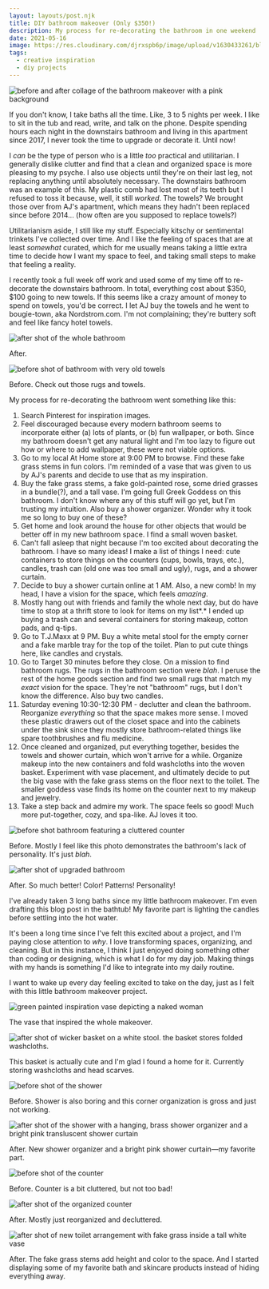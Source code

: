 ```yaml
---
layout: layouts/post.njk
title: DIY bathroom makeover (Only $350!)
description: My process for re-decorating the bathroom in one weekend
date: 2021-05-16
image: https://res.cloudinary.com/djrxspb6p/image/upload/v1630433261/blog/loft_bathroom_makeover/diy_bathroom_makeover_before_and_after_o4shc3.png
tags:
  - creative inspiration
  - diy projects
---
```

![before and after collage of the bathroom makeover with a pink background](https://res.cloudinary.com/djrxspb6p/image/upload/v1630433261/blog/loft_bathroom_makeover/diy_bathroom_makeover_before_and_after_o4shc3.png)

If you don't know, I take baths all the time. Like, 3 to 5 nights per week. I like to sit in the tub and read, write, and talk on the phone. Despite spending hours each night in the downstairs bathroom and living in this apartment since 2017, I never took the time to upgrade or decorate it. Until now!

I *can* be the type of person who is a little *too* practical and utilitarian. I generally dislike clutter and find that a clean and organized space is more pleasing to my psyche. I also use objects until they're on their last leg, not replacing anything until absolutely necessary. The downstairs bathroom was an example of this. My plastic comb had lost most of its teeth but I refused to toss it because, well, it still *worked*. The towels? We brought those over from AJ's apartment, which means they hadn't been replaced since before 2014... (how often are you supposed to replace towels?)

Utilitarianism aside, I still like my stuff. Especially kitschy or sentimental trinkets I've collected over time. And I like the feeling of spaces that are at least *somewhat* curated, which for me usually means taking a little extra time to decide how I want my space to feel, and taking small steps to make that feeling a reality.

I recently took a full week off work and used some of my time off to re-decorate the downstairs bathroom. In total, everything cost about $350, $100 going to new towels. If this seems like a crazy amount of money to spend on towels, you'd be correct. I let AJ buy the towels and he went to bougie-town, aka Nordstrom.com. I'm not complaining; they're buttery soft and feel like fancy hotel towels.

![after shot of the whole bathroom](https://res.cloudinary.com/djrxspb6p/image/upload/v1630432982/blog/loft_bathroom_makeover/after_2_nba96w.jpg)

After.

![before shot of bathroom with very old towels](https://res.cloudinary.com/djrxspb6p/image/upload/v1630432983/blog/loft_bathroom_makeover/before_2_psch7h.jpg)

Before. Check out those rugs and towels.

My process for re-decorating the bathroom went something like this:

1. Search Pinterest for inspiration images.
2. Feel discouraged because every modern bathroom seems to incorporate either (a) lots of plants, or (b) fun wallpaper, or both. Since my bathroom doesn't get any natural light and I'm too lazy to figure out how or where to add wallpaper, these were not viable options.
3. Go to my local At Home store at 9:00 PM to browse. Find these fake grass stems in fun colors. I'm reminded of a vase that was given to us by AJ's parents and decide to use that as my inspiration.
4. Buy the fake grass stems, a fake gold-painted rose, some dried grasses in a bundle(?), and a tall vase. I'm going full Greek Goddess on this bathroom. I don't know where any of this stuff will go yet, but I'm trusting my intuition. Also buy a shower organizer. Wonder why it took me so long to buy one of these?
5. Get home and look around the house for other objects that would be better off in my new bathroom space. I find a small woven basket.
6. Can't fall asleep that night because I'm too excited about decorating the bathroom. I have so many ideas! I make a list of things I need: cute containers to store things on the counters (cups, bowls, trays, etc.), candles, trash can (old one was too small and ugly), rugs, and a shower curtain.
7. Decide to buy a shower curtain online at 1 AM. Also, a new comb! In my head, I have a vision for the space, which feels *amazing*.
8. Mostly hang out with friends and family the whole next day, but do have time to stop at a thrift store to look for items on my list*.* I ended up buying a trash can and several containers for storing makeup, cotton pads, and q-tips.
9. Go to T.J.Maxx at 9 PM. Buy a white metal stool for the empty corner and a fake marble tray for the top of the toilet. Plan to put cute things here, like candles and crystals.
10. Go to Target 30 minutes before they close. On a mission to find bathroom rugs. The rugs in the bathroom section were *blah*. I peruse the rest of the home goods section and find two small rugs that match my *exact* vision for the space. They're not "bathroom" rugs, but I don't know the difference. Also buy two candles.
11. Saturday evening 10:30-12:30 PM - declutter and clean the bathroom. Reorganize *everything* so that the space makes more sense. I moved these plastic drawers out of the closet space and into the cabinets under the sink since they mostly store bathroom-related things like spare toothbrushes and flu medicine.
12. Once cleaned and organized, put everything together, besides the towels and shower curtain, which won't arrive for a while. Organize makeup into the new containers and fold washcloths into the woven basket. Experiment with vase placement, and ultimately decide to put the big vase with the fake grass stems on the floor next to the toilet. The smaller goddess vase finds its home on the counter next to my makeup and jewelry.
13. Take a step back and admire my work. The space feels so good! Much more put-together, cozy, and spa-like. AJ loves it too.

![before shot bathroom featuring a cluttered counter](https://res.cloudinary.com/djrxspb6p/image/upload/v1630432983/blog/loft_bathroom_makeover/before_zsfgfn.jpg)

Before. Mostly I feel like this photo demonstrates the bathroom's lack of personality. It's just *blah*.

![after shot of upgraded bathroom](https://res.cloudinary.com/djrxspb6p/image/upload/v1630432982/blog/loft_bathroom_makeover/after_pkb4cc.jpg)

After. So much better! Color! Patterns! Personality!

I've already taken 3 long baths since my little bathroom makeover. I'm even drafting this blog post in the bathtub! My favorite part is lighting the candles before settling into the hot water.

It's been a long time since I've felt this excited about a project, and I'm paying close attention to *why*. I love transforming spaces, organizing, and cleaning. But in this instance, I think I just enjoyed doing something other than coding or designing, which is what I do for my day job. Making things with my hands is something I'd like to integrate into my daily routine.

I want to wake up every day feeling excited to take on the day, just as I felt with this little bathroom makeover project.

![green painted inspiration vase depicting a naked woman](https://res.cloudinary.com/djrxspb6p/image/upload/v1630433254/blog/loft_bathroom_makeover/inspiration_vase_ip7uji.jpg)

The vase that inspired the whole makeover.

![after shot of wicker basket on a white stool. the basket stores folded washcloths.](https://res.cloudinary.com/djrxspb6p/image/upload/v1630432982/blog/loft_bathroom_makeover/after_basket_bnv6xu.jpg)

This basket is actually cute and I'm glad I found a home for it. Currently storing washcloths and head scarves.

![before shot of the shower](https://res.cloudinary.com/djrxspb6p/image/upload/v1630432982/blog/loft_bathroom_makeover/before_shower_ze2it8.jpg)

Before. Shower is also boring and this corner organization is gross and just not working.

![after shot of the shower with a hanging, brass shower organizer and a bright pink transluscent shower curtain](https://res.cloudinary.com/djrxspb6p/image/upload/v1630432981/blog/loft_bathroom_makeover/after_shower_crvv0s.jpg)

After. New shower organizer and a bright pink shower curtain—my favorite part.

![before shot of the counter](https://res.cloudinary.com/djrxspb6p/image/upload/v1630432983/blog/loft_bathroom_makeover/before_counter_zobcsn.jpg)

Before. Counter is a bit cluttered, but not too bad!

![after shot of the organized counter](https://res.cloudinary.com/djrxspb6p/image/upload/v1630432982/blog/loft_bathroom_makeover/after_counter_dkgoyu.jpg)

After. Mostly just reorganized and decluttered.

![after shot of new toilet arrangement with fake grass inside a tall white vase](https://res.cloudinary.com/djrxspb6p/image/upload/v1630432982/blog/loft_bathroom_makeover/after_toilet_fcoy4d.jpg)

After. The fake grass stems add height and color to the space. And I started displaying some of my favorite bath and skincare products instead of hiding everything away.